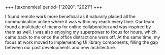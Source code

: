 +++
[taxonomies]
period=["2020", "2021"]
+++

I found remote work more beneficial as it naturally placed all the communication online where it was within my reach every time. Our team found a multitude of means for online collaboration and was inspired by them as well. I was also enjoying my superpower to focus for hours, which came back to me once the office distractions were off. At the same time, my focus at work moved to implementing UI library components, filling the gap between our past developments and new architecture.
